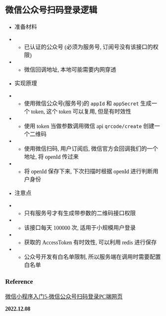 <font size=4 face='楷体'>

## 微信公众号扫码登录逻辑

- 准备材料
- - 已认证的公众号 (必须为服务号, 订阅号没有该接口的权限)
- - 微信回调地址, 本地可能需要内网穿透


- 实现原理
- - 使用微信公众号(服务号)的 `appId` 和 `appSecret` 生成一个 token, 这个 token 可以复用, 但是有时效性

- - 使用 token 当做参数调用微信 api `qrcode/create` 创建一个二维码

- - 使用微信扫码, 用户订阅后, 微信官方会回调我们的一个地址, 将 openId 传过来

- - 将 openId 保存下来, 下次扫描时根据 openId 进行判断用户身份

- 注意点
- - 只有服务号才有生成带参数的二维码接口权限

- - 该接口每天 100000 次, 适用于小规模用户登录

- - 获取的 AccessToken 有时效性, 可以利用 redis 进行保存

- - 公众号开发有白名单限制, 所以服务端在调用时需要配置白名单

### Reference

[微信小程序入门5-微信公众号扫码登录PC端网页](https://blog.csdn.net/weixin_33005117/article/details/125100049)

**2022.12.08**
